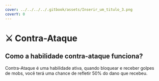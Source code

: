 ```yaml
---
cover: ../../../../.gitbook/assets/Inserir_um_titulo_3.png
coverY: 0
---
```


# ⚔️ Contra-Ataque

## Como a habilidade contra-ataque funciona?

Contra-Ataque é uma habilidade ativa, quando bloquear e receber golpes de mobs, você terá uma chance de refletir 50% do dano que recebeu.

